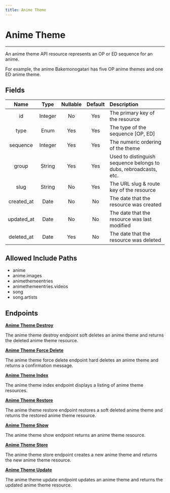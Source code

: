```yaml
---
title: Anime Theme
---
```


# Anime Theme

---

An anime theme API resource represents an OP or ED sequence for an anime.

For example, the anime Bakemonogatari has five OP anime themes and one ED anime theme.

## Fields

|    Name    |  Type   | Nullable | Default | Description                                                      |
| :--------: | :-----: | :------: | :-----: | :--------------------------------------------------------------- |
| id         | Integer | No       | Yes     | The primary key of the resource                                  |
| type       | Enum    | Yes      | Yes     | The type of the sequence [OP, ED]                                |
| sequence   | Integer | Yes      | Yes     | The numeric ordering of the theme                                |
| group      | String  | Yes      | Yes     | Used to distinguish sequence belongs to dubs, rebroadcasts, etc. |
| slug       | String  | No       | Yes     | The URL slug & route key of the resource                         |
| created_at | Date    | No       | No      | The date that the resource was created                           |
| updated_at | Date    | No       | No      | The date that the resource was last modified                     |
| deleted_at | Date    | Yes      | No      | The date that the resource was deleted                           |

## Allowed Include Paths

* anime
* anime.images
* animethemeentries
* animethemeentries.videos
* song
* song.artists

## Endpoints

**[Anime Theme Destroy](/wiki/animetheme/destroy/)**

The anime theme destroy endpoint soft deletes an anime theme and returns the deleted anime theme resource.

**[Anime Theme Force Delete](/wiki/animetheme/forceDelete/)**

The anime theme force delete endpoint hard deletes an anime theme and returns a confirmation message.

**[Anime Theme Index](/wiki/animetheme/index/)**

The anime theme index endpoint displays a listing of anime theme resources.

**[Anime Theme Restore](/wiki/animetheme/restore/)**

The anime theme restore endpoint restores a soft deleted anime theme and returns the restored anime theme resource.

**[Anime Theme Show](/wiki/animetheme/show/)**

The anime theme show endpoint returns an anime theme resource.

**[Anime Theme Store](/wiki/animetheme/store/)**

The anime theme store endpoint creates a new anime theme and returns the new anime theme resource.

**[Anime Theme Update](/wiki/animetheme/update/)**

The anime theme update endpoint updates an anime theme and returns the updated anime theme resource.